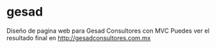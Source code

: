 # gesad
Diseño de pagina web para Gesad Consultores con MVC
Puedes ver el resultado final en http://gesadconsultores.com.mx
